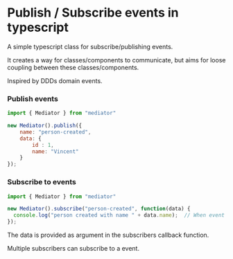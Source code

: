 # Publish / Subscribe events in typescript

A simple typescript class for subscribe/publishing events.

It creates a way for classes/components to communicate, but aims for loose coupling between these classes/components.

Inspired by DDDs domain events.

### Publish events

```javascript
import { Mediator } from "mediator"

new Mediator().publish({ 
    name: "person-created", 
    data: { 
        id : 1,
        name: "Vincent" 
    }  
});
```


### Subscribe to events

```javascript
import { Mediator } from "mediator"

new Mediator().subscribe("person-created", function(data) { 
  console.log("person created with name " + data.name);  // When event is published, will output "person created with name Vincent"
});
```



The data is provided as argument in the subscribers callback function.

Multiple subscribers can subscribe to a event.
